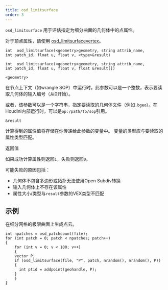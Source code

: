 ```yaml
---
title: osd_limitsurface
order: 3
---
```

`osd_limitsurface` 用于评估指定为细分曲面的几何体中的点属性。

对于顶点属性，请使用 [osd_limitsurfacevertex](./osd_limitsurfacevertex "使用Open Subdiv在细分极限曲面上评估顶点属性")。

`int  osd_limitsurface(<geometry>geometry, string attrib_name, int patch_id, float u, float v, <type>&result)`

`int  osd_limitsurface(<geometry>geometry, string attrib_name, int patch_id, float u, float v, float &result[])`

`<geometry>`

在节点上下文（如wrangle SOP）中运行时，此参数可以是一个整数，表示要读取几何体的输入编号（从0开始）。

或者，该参数可以是一个字符串，指定要读取的几何体文件（例如`.bgeo`）。在Houdini内部运行时，可以是`op:/path/to/sop`引用。

`&result`

计算得到的属性值将存储在你传递给此参数的变量中。
变量的类型应与要读取的属性类型匹配。

返回值

如果成功计算属性则返回`1`，失败则返回`0`。

可能失败的原因包括：

- 几何体不包含多边形或拓扑无法使用Open Subdiv转换
- 输入几何体上不存在该属性
- 属性大小/类型与`result`参数的VEX类型不匹配

## 示例

在细分网格的极限曲面上生成点云。

```vex
int npatches = osd_patchcount(file);
for (int patch = 0; patch < npatches; patch++)
{
    for (int v = 0; v < 100; v++)
    {
    vector P;
    if (osd_limitsurface(file, "P", patch, nrandom(), nrandom(), P))
    {
      int ptid = addpoint(geohandle, P);
    }
    }
}

```
